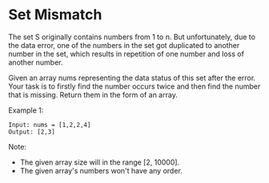 # Set Mismatch

The set S originally contains numbers from 1 to n.
But unfortunately, due to the data error, one of the numbers in the set got duplicated to another number in the set,
which results in repetition of one number and loss of another number.

Given an array nums representing the data status of this set after the error.
Your task is to firstly find the number occurs twice and then find the number that is missing. Return them in the form of an array.

Example 1:
```
Input: nums = [1,2,2,4]
Output: [2,3]
```

Note:

- The given array size will in the range [2, 10000].
- The given array's numbers won't have any order.